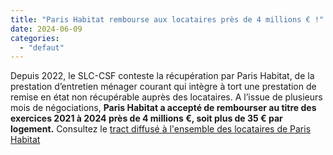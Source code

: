 ```yaml
---
title: "Paris Habitat rembourse aux locataires près de 4 millions € !"
date: 2024-06-09
categories: 
  - "defaut"
---
```


Depuis 2022, le SLC-CSF conteste la récupération par Paris Habitat, de la prestation d’entretien ménager courant qui intègre à tort une prestation de remise en état non récupérable auprès des locataires. A l’issue de plusieurs mois de négociations, **Paris Habitat a accepté de rembourser au titre des exercices 2021 à 2024 près de 4 millions €, soit plus de 35 € par logement.** Consultez le [tract diffusé à l'ensemble des locataires de Paris Habitat](http://www3.slc.asso.fr/wp-content/uploads/2024/06/Tract-A4-Paris-Habitat-Remboursement-Charges-Decapage.pdf)
